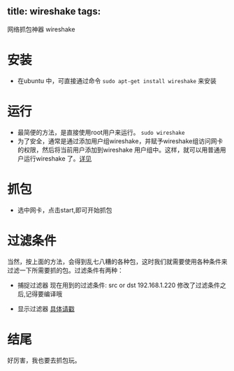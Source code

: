 title: wireshake
tags:
---

网络抓包神器 wireshake

# 安装
+ 在ubuntu 中，可直接通过命令 ```sudo apt-get install wireshake``` 来安装

# 运行
+ 最简便的方法，是直接使用root用户来运行。 ```sudo wireshake```
+ 为了安全，通常是通过添加用户组wireshake，并赋予wireshake组访问网卡的权限，然后将当前用户添加到wireshake 用户组中。这样，就可以用普通用户运行wireshake 了。[详见](http://blog.163.com/likaifeng@126/blog/static/32097310201271451655190/)

# 抓包
+ 选中网卡，点击start,即可开始抓包

# 过滤条件
当然，按上面的方法，会得到乱七八糟的各种包，这时我们就需要使用各种条件来过滤一下所需要抓的包。过滤条件有两种：
+ 捕捉过滤器
现在用到的过滤条件: src or dst 192.168.1.220
修改了过滤条件之后,记得要编译哦

+ 显示过滤器
[具体请戳](http://openmaniak.com/cn/wireshark_filters.php#capture)


# 结尾
好厉害，我也要去抓包玩。
